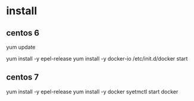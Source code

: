 # install
## centos 6
 yum update

 yum install -y epel-release
 yum install -y docker-io
 /etc/init.d/docker start
## centos 7
 yum install -y epel-release
 yum install -y docker
 syetmctl start docker







